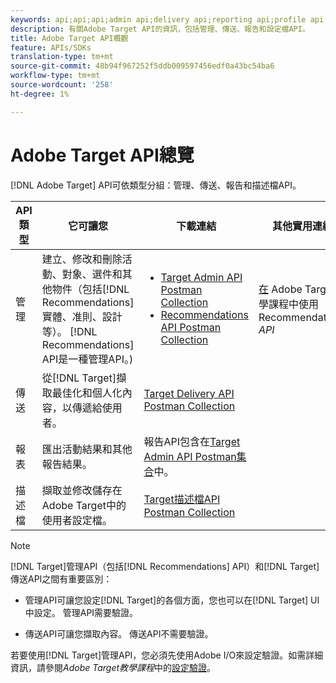 ```yaml
---
keywords: api;api;api;admin api;delivery api;reporting api;profile api
description: 有關Adobe Target API的資訊，包括管理、傳送、報告和設定檔API。
title: Adobe Target API概觀
feature: APIs/SDKs
translation-type: tm+mt
source-git-commit: 48b94f967252f5ddb009597456edf0a43bc54ba6
workflow-type: tm+mt
source-wordcount: '258'
ht-degree: 1%

---
```



# Adobe Target API總覽

[!DNL Adobe Target] API可依類型分組：管理、傳送、報告和描述檔API。

| API類型 | 它可讓您 | 下載連結 | 其他實用連結 |
| --- | --- | --- |--- |
| 管理 | 建立、修改和刪除活動、對象、選件和其他物件（包括[!DNL Recommendations]實體、准則、設計等）。 [!DNL Recommendations] API是一種管理API。) | <UL><li>[Target Admin API Postman Collection](https://developers.adobetarget.com/api/#admin-postman-collection)</li><li>[Recommendations API Postman Collection](https://developers.adobetarget.com/api/recommendations/#section/Postman)</li></ul> | [在](https://experienceleague.adobe.com/docs/target-learn/recommendations-api-tutorial/recs-api-overview.html) Adobe Target教學課程中使用Recommendations  *API* |
| 傳送 | 從[!DNL Target]擷取最佳化和個人化內容，以傳遞給使用者。 | [Target Delivery API Postman Collection](https://developers.adobetarget.com/api/delivery-api/#section/Getting-Started/Postman-Collection) |  |
| 報表 | 匯出活動結果和其他報告結果。 | 報告API包含在[Target Admin API Postman集合](https://developers.adobetarget.com/api/#admin-postman-collection)中。 |  |
| 描述檔 | 擷取並修改儲存在Adobe Target中的使用者設定檔。 | [Target描述檔API Postman Collection](https://developers.adobetarget.com/api/#profiles) |  |

>[!NOTE]
>
>[!DNL Target]管理API（包括[!DNL Recommendations] API）和[!DNL Target]傳送API之間有重要區別：
>
>* 管理API可讓您設定[!DNL Target]的各個方面，您也可以在[!DNL Target] UI中設定。 管理API需要驗證。
   >
   >
* 傳送API可讓您擷取內容。 傳送API不需要驗證。
>
>
若要使用[!DNL Target]管理API，您必須先使用Adobe I/O來設定驗證。如需詳細資訊，請參閱&#x200B;*Adobe Target教學課程*&#x200B;中的[設定驗證](https://experienceleague.adobe.com/docs/target-learn/tutorials/apis/configure-io-target-integration.html)。
